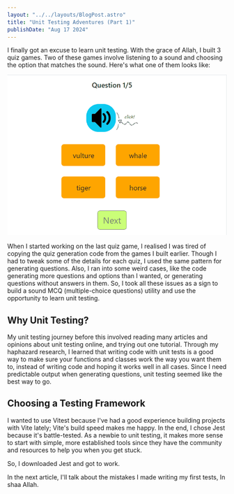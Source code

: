 ```yaml
---
layout: "../../layouts/BlogPost.astro"
title: "Unit Testing Adventures (Part 1)"
publishDate: "Aug 17 2024"
---
```


I finally got an excuse to learn unit testing. With the grace of Allah, I built 3 quiz games. Two of these games involve listening to a sound and choosing the option that matches the sound. Here's what one of them looks like:

![Playing the animal sounds quiz game](../../assets/unit-testing-1/animal-sounds-game.gif)

When I started working on the last quiz game, I realised I was tired of copying the quiz generation code from the games I built earlier. Though I had to tweak some of the details for each quiz, I used the same pattern for generating questions. Also, I ran into some weird cases, like the code generating more questions and options than I wanted, or generating questions without answers in them.
So, I took all these issues as a sign to build a sound MCQ (multiple-choice questions) utility and use the opportunity to learn unit testing.

## Why Unit Testing?

My unit testing journey before this involved reading many articles and opinions about unit testing online, and trying out one tutorial. Through my haphazard research, I learned that writing code with unit tests is a good way to make sure your functions and classes work the way you want them to, instead of writing code and hoping it works well in all cases. Since I need predictable output when generating questions, unit testing seemed like the best way to go.

## Choosing a Testing Framework

I wanted to use Vitest because I've had a good experience building projects with Vite lately; Vite's build speed makes me happy. In the end, I chose Jest because it's battle-tested. As a newbie to unit testing, it makes more sense to start with simple, more established tools since they have the community and resources to help you when you get stuck.

So, I downloaded Jest and got to work.

In the next article, I'll talk about the mistakes I made writing my first tests, In shaa Allah. 